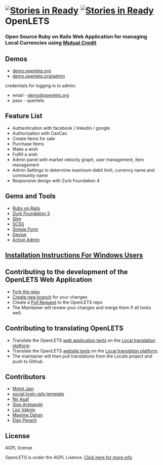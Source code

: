 [![Stories in Ready](https://badge.waffle.io/openlets/openlets.png?label=ready&title=Ready)](https://waffle.io/openlets/openlets)
[![Stories in Ready](https://badge.waffle.io/openlets/openlets.png?label=ready&title=Ready)](https://waffle.io/openlets/openlets)
OpenLETS
========

### Open Source Ruby on Rails Web Application for managing Local Currencies using [Mutual Credit](http://en.wikipedia.org/wiki/Mutual_credit)


## Demos

* [demo.openlets.org](http://demo.openlets.org)
* [demo.openlets.org/admin](http://demo.openlets.org/admin/login)

credentials for logging in to admin:
* email - demo@openlets.org
* pass  - openlets


## Feature List

* Authentication with facebook / linkedin / google
* Authorization  with CanCan
* Create Items for sale
* Purchase Items
* Make a wish
* Fulfill a wish
* Admin panel with market velocity graph, user management, item management
* Admin Settings to determine maximum debit limit, currency name and community name
* Responsive design with Zurb Foundation 4


## Gems and Tools
* [Ruby on Rails](http://guides.rubyonrails.org)
* [Zurb Foundation 5](http://foundation.zurb.com)
* [Slim](http://slim-lang.com)
* [SCSS](http://sass-lang.com)
* [Simple Form](https://github.com/plataformatec/simple_form)
* [Devise](https://github.com/plataformatec/devise)
* [Active Admin](http://activeadmin.info)


## [Installation Instructions For Windows Users](https://github.com/openlets/openlets/wiki/Installation-Instructions-for-Windows)



## Contributing to the development of the OpenLETS Web Application

* [Fork the repo](https://help.github.com/articles/fork-a-repo)
* [Create new branch](http://git-scm.com/book/en/Git-Branching-Basic-Branching-and-Merging) for your changes
* Create a [Pull Request](https://help.github.com/articles/using-pull-requests) to the OpenLETS repo
* The Maintainer will review your changes and merge them if all looks well.


## Contributing to translating OpenLETS 

 - Translate the OpenLETS [web application texts](http://demo.openlets.org) on the [Local translation platform](http://www.localeapp.com/projects/6030).
 - Translate the OpenLETS [website texts](http://www.openlets.org) on the [Local translation platform](http://www.localeapp.com/projects/6030).
- The maintainer will then pull translations from the Locale project and push to Github.


## Contributors

* [Mohit Jain](http://www.codebeerstartups.com/about)
* [social login rails template](https://github.com/mohitjain/social-login-in-rails)
* [Nir Asaf](http://www.linkedin.com/pub/nir-asaf/40/938/74b)
* [Stas Arshanski](http://webbo.co.il/)
* [Lior Vaknin](http://www.linkedin.com/in/liorvaknin)
* [Maxime Dahan](http://www.linkedin.com/pub/maxime-a-dahan/62/9bb/44a)
* [Elan Perach](http://il.linkedin.com/in/elanperach)


## License

AGPL license

OpenLETS is under the AGPL Lisence.
[Click here for more info](https://github.com/openlets/openlets/wiki/Agpl-license)